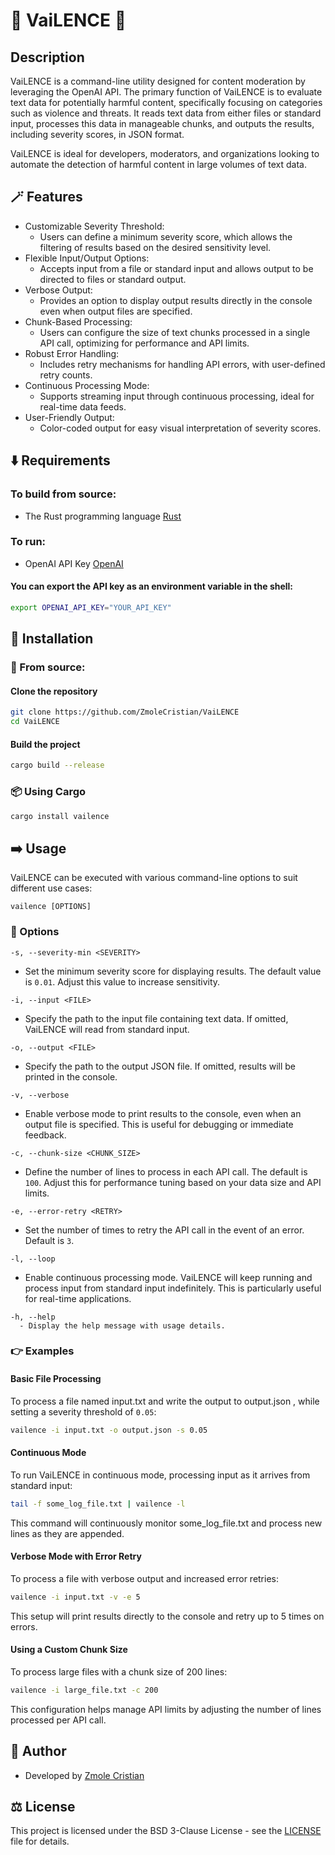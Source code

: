 # 🔫 VaiLENCE 🤖

## Description

VaiLENCE is a command-line utility designed for content moderation by leveraging the OpenAI API. The primary function of VaiLENCE is to evaluate text data for potentially harmful content, specifically focusing on categories such as violence and threats. It reads text data from either files or standard input, processes this data in manageable chunks, and outputs the results, including severity scores, in JSON format.

VaiLENCE is ideal for developers, moderators, and organizations looking to automate the detection of harmful content in large volumes of text data.

## 🪄 Features

- Customizable Severity Threshold: 
  - Users can define a minimum severity score, which allows the filtering of results based on the desired sensitivity level.
- Flexible Input/Output Options: 
  - Accepts input from a file or standard input and allows output to be directed to files or standard output.
- Verbose Output: 
  - Provides an option to display output results directly in the console even when output files are specified.
- Chunk-Based Processing: 
  - Users can configure the size of text chunks processed in a single API call, optimizing for performance and API limits.
- Robust Error Handling: 
  - Includes retry mechanisms for handling API errors, with user-defined retry counts.
- Continuous Processing Mode: 
  - Supports streaming input through continuous processing, ideal for real-time data feeds.
- User-Friendly Output: 
  - Color-coded output for easy visual interpretation of severity scores.

## ⬇️ Requirements

### To build from source:
- The Rust programming language [Rust](https://www.rust-lang.org/tools/install)

### To run:
- OpenAI API Key [OpenAI](https://platform.openai.com/account/api-keys)

#### You can export the API key as an environment variable in the shell:
```bash
export OPENAI_API_KEY="YOUR_API_KEY"
```


## 💾 Installation

### 📜 From source:

#### Clone the repository
```bash
git clone https://github.com/ZmoleCristian/VaiLENCE
cd VaiLENCE 
```

#### Build the project
```bash 
cargo build --release
```

### 📦 Using Cargo

```bash
cargo install vailence
```


## ➡️ Usage

VaiLENCE can be executed with various command-line options to suit different use cases:
```
vailence [OPTIONS]
```

### 🚩 Options

```
-s, --severity-min <SEVERITY>  
```
  - Set the minimum severity score for displaying results. The default value is  `0.01`. Adjust this value to increase sensitivity.
```
-i, --input <FILE>
```
  - Specify the path to the input file containing text data. If omitted, VaiLENCE will read from standard input.
```
-o, --output <FILE> 
```
  - Specify the path to the output JSON file. If omitted, results will be printed in the console.
```
-v, --verbose 
```
  - Enable verbose mode to print results to the console, even when an output file is specified. This is useful for debugging or immediate feedback.
```
-c, --chunk-size <CHUNK_SIZE> 
```
  - Define the number of lines to process in each API call. The default is  `100`. Adjust this for performance tuning based on your data size and API limits.
```
-e, --error-retry <RETRY>
```
  - Set the number of times to retry the API call in the event of an error. Default is `3`.
```
-l, --loop 
```
  - Enable continuous processing mode. VaiLENCE will keep running and process input from standard input indefinitely. This is particularly useful for real-time applications.
```  
-h, --help 
  - Display the help message with usage details.
```

### 👉 Examples

#### Basic File Processing

To process a file named  input.txt  and write the output to  output.json , while setting a severity threshold of  `0.05`:
```bash
vailence -i input.txt -o output.json -s 0.05
```

#### Continuous Mode

To run VaiLENCE in continuous mode, processing input as it arrives from standard input:
```bash 
tail -f some_log_file.txt | vailence -l
```

This command will continuously monitor  some_log_file.txt  and process new lines as they are appended.

#### Verbose Mode with Error Retry

To process a file with verbose output and increased error retries:
```bash
vailence -i input.txt -v -e 5
```

This setup will print results directly to the console and retry up to 5 times on errors.

#### Using a Custom Chunk Size

To process large files with a chunk size of 200 lines:
```bash
vailence -i large_file.txt -c 200
```

This configuration helps manage API limits by adjusting the number of lines processed per API call.

## 🥷 Author

- Developed by [Zmole Cristian](https://github.com/ZmoleCristian)

## ⚖️ License

This project is licensed under the BSD 3-Clause License - see the [LICENSE](LICENSE) file for details.



